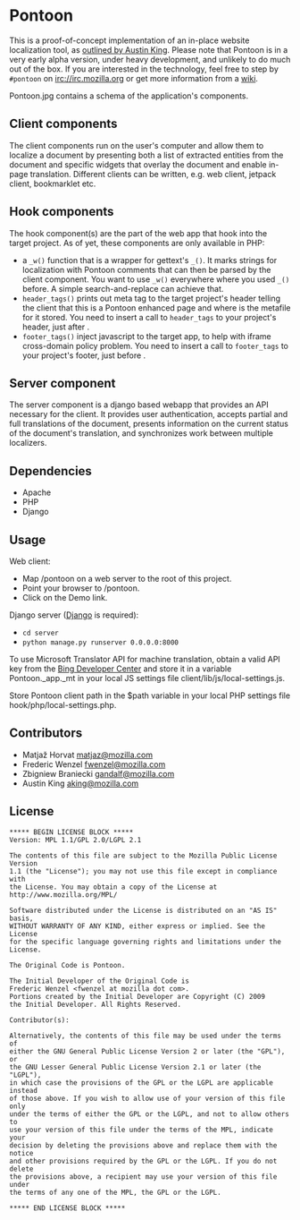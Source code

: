 Pontoon
=======
This is a proof-of-concept implementation of an in-place website localization tool, as [outlined by Austin King][outline]. Please note that Pontoon is in a very early alpha version, under heavy development, and unlikely to do much out of the box. If you are interested in the technology, feel free to step by `#pontoon` on <irc://irc.mozilla.org> or get more information from a [wiki][wiki].

Pontoon.jpg contains a schema of the application's components.

Client components
-----------------

The client components run on the user's computer and allow them to localize a document by presenting both a list of extracted entities from the document and specific widgets that overlay the document and enable in-page translation. Different clients can be written, e.g. web client, jetpack client, bookmarklet etc.

Hook components
---------------

The hook component(s) are the part of the web app that hook into the target project. As of yet, these components are only available in PHP:

* a `_w()` function that is a wrapper for gettext's `_()`. It marks strings for localization with Pontoon comments that can then be parsed by the client component. You want to use `_w()` everywhere where you used `_()` before. A simple search-and-replace can achieve that.
* `header_tags()` prints out meta tag to the target project's header telling the client that this is a Pontoon enhanced page and where is the metafile for it stored. You need to insert a call to `header_tags` to your project's header, just after <head>.
* `footer_tags()` inject javascript to the target app, to help with iframe cross-domain policy problem. You need to insert a call to `footer_tags` to your project's footer, just before </body>.

Server component
----------------

The server component is a django based webapp that provides an API necessary for the client. It provides user authentication, accepts partial and full translations of the document, presents information on the current status of the document's translation, and synchronizes work between multiple localizers.

Dependencies
------------
* Apache
* PHP
* Django 

Usage
-----
Web client:

* Map /pontoon on a web server to the root of this project.
* Point your browser to /pontoon.
* Click on the Demo link.

Django server ([Django][django] is required):

* `cd server`
* `python manage.py runserver 0.0.0.0:8000`

To use Microsoft Translator API for machine translation, obtain a valid API key from the [Bing Developer Center][bdc] and store it in a variable Pontoon._app._mt in your local JS settings file client/lib/js/local-settings.js.

Store Pontoon client path in the $path variable in your local PHP settings file hook/php/local-settings.php.

Contributors
------------
* Matjaž Horvat <matjaz@mozilla.com>
* Frederic Wenzel <fwenzel@mozilla.com>
* Zbigniew Braniecki <gandalf@mozilla.com>
* Austin King <aking@mozilla.com>

License
-------
    ***** BEGIN LICENSE BLOCK *****
    Version: MPL 1.1/GPL 2.0/LGPL 2.1

    The contents of this file are subject to the Mozilla Public License Version 
    1.1 (the "License"); you may not use this file except in compliance with 
    the License. You may obtain a copy of the License at 
    http://www.mozilla.org/MPL/

    Software distributed under the License is distributed on an "AS IS" basis,
    WITHOUT WARRANTY OF ANY KIND, either express or implied. See the License
    for the specific language governing rights and limitations under the
    License.

    The Original Code is Pontoon.

    The Initial Developer of the Original Code is
    Frederic Wenzel <fwenzel at mozilla dot com>.
    Portions created by the Initial Developer are Copyright (C) 2009
    the Initial Developer. All Rights Reserved.

    Contributor(s):

    Alternatively, the contents of this file may be used under the terms of
    either the GNU General Public License Version 2 or later (the "GPL"), or
    the GNU Lesser General Public License Version 2.1 or later (the "LGPL"),
    in which case the provisions of the GPL or the LGPL are applicable instead
    of those above. If you wish to allow use of your version of this file only
    under the terms of either the GPL or the LGPL, and not to allow others to
    use your version of this file under the terms of the MPL, indicate your
    decision by deleting the provisions above and replace them with the notice
    and other provisions required by the GPL or the LGPL. If you do not delete
    the provisions above, a recipient may use your version of this file under
    the terms of any one of the MPL, the GPL or the LGPL.

    ***** END LICENSE BLOCK *****

[outline]:  http://ozten.com/psto/2009/08/14/a-sketch-of-po-liveedit/   "A Sketch of PO LiveEdit"
[wiki]:  https://wiki.mozilla.org/L10n:Pontoon   "L10n:Pontoon - MozillaWiki"
[bdc]: http://www.bing.com/developers/createapp.aspx   "Bing Developer Center"
[django]: https://www.djangoproject.com/   "Django"
